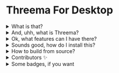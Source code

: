 # Threema For Desktop  

<details>
<summary>What is that?</summary>
Threema For Desktop is a non-official client for Threema. This software contains some additional functions (described below)
</details>
<details>
<summary>And, uhh, what is Threema?</summary>
Threema is a swiss-made 🇨🇭 communication app like WhatsApp, with end-to-end encryption 🔐. Source code of Threema is also avaliable <a href="https://github.com/threema-ch" target="_BLANK">here</a>.
</details>
<details>
<summary>Ok, what features can I have there?</summary>
<ul>
<li>Push Notifications</li>
<li>Discord RPC</li>
<li>Redirect to main browser for externals links</li>
<li>Cross-platform (Windows / macOS / Linux)</li>
</ul>
</details>
<details>
<summary>Sounds good, how do I install this?</summary>
<a href="https://github.com/geekcornergh/threema-for-desktop/releases/latest"><img src="https://img.shields.io/github/v/release/geekcornergh/threema-for-desktop?style=for-the-badge"></img></a>  

Head over <a href="https://github.com/GeekCornerGH/threema-for-desktop/releases/latest">latest releases page</a>, then refer to the table below:  

| Windows (x86 + x64) | macOS (Intel) | macOS (arm) | Linux (any) |
| --------------- | --------------- | --------------- | --------------- |
| Threema-For-Desktop-setup-VERSION.exe | Threema-For-Desktop-mac-VERSION.dmg | Threema-For-Desktop-mac-arm64-VERSION.dmg | Threema-For-Desktop-linux-VERSION. AppImage |

Now, choose your OS:
<ul>
  <details>    
  <summary>Windows</summary>
  Download the exe file, then run it. Select run anyways on SmartScreen step. You are done!
  </details>
  <details>    
  <summary>macOS</summary>
  Download the right dmg file, acording to the table above, then open file. Drop the <code>Threema For Desktop.app</code> file into Applications folder. Allow that file to be runned (code-signing is so expansive...) in Settings > Security > General > Run then you are done.
  </details>
  <details>
  <summary>Linux</summary>
  Install AppImage Launcher from <a href="https://github.com/TheAssassin/AppImageLauncher/releases/latest">here</a>. Then download AppImage file from releases page. Finally, double tap the file. It's done.
 </details>
 </details>
</ul>
<details>
<summary>How to build from source?</summary>
First, download Node. JS from <a href="https://nodejs.org">here</a>. You will need at least v14 version. Then, clone the repository via <a href="https://git-scm.com/">Git</a>. Type <code>npm install -g yarn</code>, go to the downloaded repository and run the following commands:
<code>yarn install</code> then:  

| Windows Build | macOS Build | Linux Build | Current platform Build |
| --------------- | --------------- | --------------- | --------------- |
| <code>yarn build:windows</code> | <code>yarn build:mac</code> | <code>yarn build:linux</code> | <code>yarn build</code>

You can start at any time the project using <code>yarn start</code>
</details>
<details>
  <summary>Contributors ✨</summary>
  <!-- ALL-CONTRIBUTORS-BADGE: START - Do not remove or modify this section -->
<a href="#"><img src="https://img.shields.io/badge/all_contributors-3-orange.svg?style=for-the-badge"></img></a>
<!-- ALL-CONTRIBUTORS-BADGE: END --> 

Thanks goes to these wonderful people ([emoji key](https://allcontributors.org/docs/en/emoji-key)):

<!-- ALL-CONTRIBUTORS-LIST: START - Do not remove or modify this section -->
<!-- prettier-ignore-start -->
<!-- markdownlint-disable -->
<table>
  <tr>
  </tr>
</table>

<!-- markdownlint-enable -->
<!-- prettier-ignore-end -->
<!-- ALL-CONTRIBUTORS-LIST: END -->

This project follows the [all-contributors](https://github.com/all-contributors/all-contributors) specification. Contributions of any kind welcome!

</details>

<details>
<summary>Some badges, if you want</summary>
<a href="https://travis-ci.com/github/GeekCornerGH/threema-for-desktop"><img src="https://img.shields.io/travis/com/geekcornergh/threema-for-desktop?style=for-the-badge"></img></a>
<a href="https://david-dm.org/geekcornergh/threema-for-desktop"><img src="https://img.shields.io/david/geekcornergh/threema-for-desktop?style=for-the-badge"></img></a>
<a href="https://github.com/geekcornergh/threema-for-desktop"><img src="https://img.shields.io/github/languages/code-size/geekcornergh/threema-for-desktop?style=for-the-badge"></img></a>
<a href="https://github.com/geekcornergh/threema-for-desktop"><img src="https://img.shields.io/github/repo-size/geekcornergh/threema-for-desktop?style=for-the-badge"></img></a>
<a href="https://github.com/geekcornergh/threema-for-desktop"><img src="https://img.shields.io/tokei/lines/github/geekcornergh/threema-for-desktop?style=for-the-badge"></img></a>
<a href="https://www.codefactor.io/repository/github/geekcornergh/threema-for-desktop"><img src="https://img.shields.io/codefactor/grade/github/geekcornergh/threema-for-desktop?style=for-the-badge"></img>
<a href="https://github.com/geekcornergh/threema-for-desktop/releases"><img src="https://img.shields.io/github/downloads/geekcornergh/threema-for-desktop/total?style=for-the-badge"></img></a>
<a href="https://github.com/geekcornergh/threema-for-desktop/pulls"><img src="https://img.shields.io/github/issues-pr/geekcornergh/threema-for-desktop?style=for-the-badge"></img></a>
<a href="https://github.com/geekcornergh/threema-for-desktop/issues"><img src="https://img.shields.io/github/issues/geekcornergh/threema-for-desktop?style=for-the-badge"></img></a>
<a href="https://github.com/geekcornergh/threema-for-desktop/releases/latest"><img src="https://img.shields.io/github/v/release/geekcornergh/threema-for-desktop?style=for-the-badge"></img></a>
<a href="https://cutt.ly/1nezoij"><img src="https://img.shields.io/badge/MADE%20IN-SWITZERLAND%F0%9F%87%A8%F0%9F%87%AD-critical?style=for-the-badge"></img></a>
